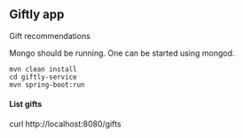 Giftly app
-

Gift recommendations

Mongo should be running. One can be started using mongod.

```
mvn clean install
cd giftly-service
mvn spring-boot:run
```

#### List gifts

curl http://localhost:8080/gifts